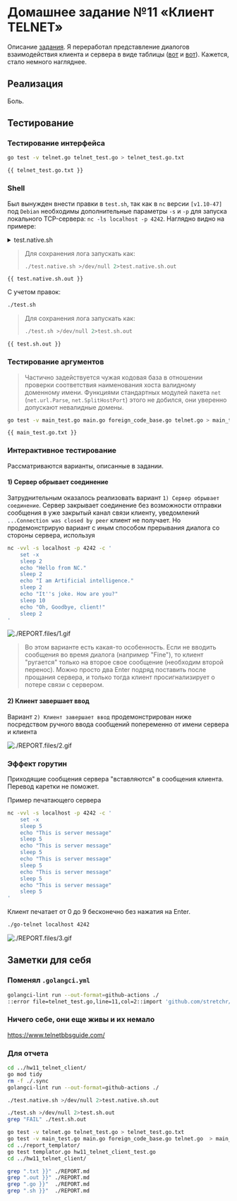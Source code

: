 # Домашнее задание №11 «Клиент TELNET»

Описание [задания](./README.md). Я переработал представление диалогов взаимодействия клиента и сервера в виде таблицы ([вот](https://github.com/BorisPlus/OTUS-Go-2023-03/blob/80c7b6f09f5b8c79f554c9652fb397937f4142bc/hw11_telnet_client/README.md#L29) и [вот](https://github.com/BorisPlus/OTUS-Go-2023-03/blob/80c7b6f09f5b8c79f554c9652fb397937f4142bc/hw11_telnet_client/README.md#L80)). Кажется, стало немного нагляднее.

## Реализация

Боль.

## Тестирование

### Тестирование интерфейса

```bash
go test -v telnet.go telnet_test.go > telnet_test.go.txt
```

```text
{{ telnet_test.go.txt }}
```

### Shell

Был вынужден внести правки в `test.sh`, так как в `nc` версии `[v1.10-47]` под `Debian` необходимы дополнительные параметры `-s` и `-p` для запуска локального TCP-сервера: `nc -ls localhost -p 4242`. Наглядно видно на примере:

<details>
<summary>test.native.sh</summary>

```bash
{{ test.native.sh }}
```

</details>

> Для сохранения лога запускать как:
>
> ```bash
> ./test.native.sh >/dev/null 2>test.native.sh.out
>

```text
{{ test.native.sh.out }}
```

С учетом правок:

```bash
./test.sh
```

> Для сохранения лога запускать как:
>
> ```bash
> ./test.sh >/dev/null 2>test.sh.out
>

```text
{{ test.sh.out }}
```

### Тестирование аргументов

> Частично задействуется чужая кодовая база в отношении проверки соответствия наименования хоста валидному доменному имени. Функциями стандартных модулей пакета `net` (`net.url.Parse`, `net.SplitHostPort`) этого не добился, они уверенно допускают невалидные домены.

```bash
go test -v main_test.go main.go foreign_code_base.go telnet.go > main_test.go.txt
```

```text
{{ main_test.go.txt }}
```

### Интерактивное тестирование

Рассматриваются варианты, описанные в задании.

#### 1) Сервер обрывает соединение

Затруднительным оказалось реализовать вариант `1) Сервер обрывает соединение`. Сервер закрывает соединение без возможности отправки сообщения в уже закрытый канал связи клиенту, уведомлений `...Connection was closed by peer` клиент не получает. Но продемонстрирую вариант с иным способом прерывания диалога со стороны сервера, используя

```bash
nc -vvl -s localhost -p 4242 -c '
    set -x
    sleep 2
    echo "Hello from NC."
    sleep 2
    echo "I am Artificial intelligence."
    sleep 2
    echo "It''s joke. How are you?"
    sleep 10
    echo "Oh, Goodbye, client!"
    sleep 2
'
```

![./REPORT.files/1.gif]()

> Во этом варианте есть какая-то особенность. Если не вводить сообщения во время диалога (например "Fine"), то клиент "ругается" только на второе свое сообщение (необходим второй перенос). Можно просто два Enter подряд поставить после прощания сервера, и только тогда клиент просигнализирует о потере связи с сервером.

#### 2) Клиент завершает ввод

Вариант `2) Клиент завершает ввод` продемонстрирован ниже посредством ручного ввода сообщений попеременно от имени сервера и клиента

![./REPORT.files/2.gif]()

### Эффект горутин

Приходящие сообщения сервера "вставляются" в сообщения клиента. Перевод каретки не поможет.

Пример печатающего сервера

```bash
nc -vvl -s localhost -p 4242 -c '
    set -x
    sleep 5
    echo "This is server message"
    sleep 5
    echo "This is server message"
    sleep 5
    echo "This is server message"
    sleep 5
    echo "This is server message"
    sleep 5
    echo "This is server message"
    sleep 5
'
```

Клиент печатает от 0 до 9 бесконечно без нажатия на Enter.

```bash
./go-telnet localhost 4242
```

![./REPORT.files/3.gif]()

## Заметки для себя

### Поменял `.golangci.yml`

```bash
golangci-lint run --out-format=github-actions ./ 
::error file=telnet_test.go,line=11,col=2::import 'github.com/stretchr/testify/require' is not allowed from list 'Main' (depguard)
```

### Ничего себе, они еще живы и их немало

https://www.telnetbbsguide.com/

### Для отчета

```bash
cd ../hw11_telnet_client/
go mod tidy
rm -f ./.sync
golangci-lint run --out-format=github-actions ./ 

./test.native.sh >/dev/null 2>test.native.sh.out

./test.sh >/dev/null 2>test.sh.out
grep "FAIL" ./test.sh.out

go test -v telnet.go telnet_test.go > telnet_test.go.txt
go test -v main_test.go main.go foreign_code_base.go telnet.go  > main_test.go.txt
cd ../report_templator/
go test templator.go hw11_telnet_client_test.go
cd ../hw11_telnet_client/

grep ".txt }}" ./REPORT.md
grep ".out }}" ./REPORT.md
grep ".go }}"  ./REPORT.md
grep ".sh }}"  ./REPORT.md
```
